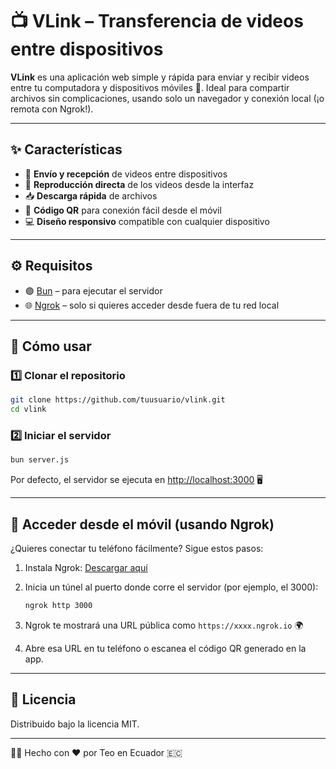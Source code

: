 # 📺 VLink – Transferencia de videos entre dispositivos

**VLink** es una aplicación web simple y rápida para enviar y recibir videos entre tu computadora y dispositivos móviles 🚀. Ideal para compartir archivos sin complicaciones, usando solo un navegador y conexión local (¡o remota con Ngrok!).

---

## ✨ Características

- 🔁 **Envío y recepción** de videos entre dispositivos  
- 🎥 **Reproducción directa** de los videos desde la interfaz  
- 📥 **Descarga rápida** de archivos  
- 📱 **Código QR** para conexión fácil desde el móvil  
- 💻 **Diseño responsivo** compatible con cualquier dispositivo  

---

## ⚙️ Requisitos

- 🟣 [Bun](https://bun.sh/) – para ejecutar el servidor  
- 🌐 [Ngrok](https://ngrok.com/) – solo si quieres acceder desde fuera de tu red local  

---

## 🚀 Cómo usar

### 1️⃣ Clonar el repositorio

```bash
git clone https://github.com/tuusuario/vlink.git
cd vlink
```

### 2️⃣ Iniciar el servidor

```bash
bun server.js
```

Por defecto, el servidor se ejecuta en [http://localhost:3000](http://localhost:3000) 🖥️

---

## 📲 Acceder desde el móvil (usando Ngrok)

¿Quieres conectar tu teléfono fácilmente? Sigue estos pasos:

1. Instala Ngrok: [Descargar aquí](https://ngrok.com/)  
2. Inicia un túnel al puerto donde corre el servidor (por ejemplo, el 3000):

   ```bash
   ngrok http 3000
   ```

3. Ngrok te mostrará una URL pública como `https://xxxx.ngrok.io` 🌍  
4. Abre esa URL en tu teléfono o escanea el código QR generado en la app.

---

## 📝 Licencia

Distribuido bajo la licencia MIT.

---

👨‍💻 Hecho con ❤️ por Teo en Ecuador 🇪🇨

